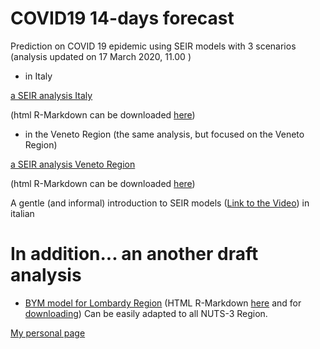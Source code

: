 # COVID19 14-days forecast
Prediction on COVID 19 epidemic using SEIR models with 3 scenarios
(analysis updated on 17 March 2020, 11.00 )
- in Italy

[a SEIR analysis Italy](draft_analysis_Italy_new.md)

(html R-Markdown can be downloaded [here](draft_analysis_Italy_html.Rmd))

- in the Veneto Region (the same analysis, but focused on the Veneto Region)

[a SEIR analysis Veneto Region](draft_analysis_Veneto_new.md)

(html R-Markdown can be downloaded [here](draft_analysis_Veneto_html.Rmd))

A gentle (and informal) introduction to SEIR models ([Link to the Video](https://cdnapisec.kaltura.com/index.php/extwidget/preview/partner_id/2203921/uiconf_id/38339202/entry_id/0_h8tbt3k6/embed/dynamic)) in italian   

# In addition... an another draft analysis

- [BYM model for Lombardy Region](BYM_model/INLA_def.md)
(HTML R-Markdown  [here](BYM_model/INLA_def_html.Rmd) and for [downloading](BYM_model/INLA_def_html.html?raw=true))
Can be easily adapted to all NUTS-3 Region.

[My personal page](https://paolin83.github.io)

